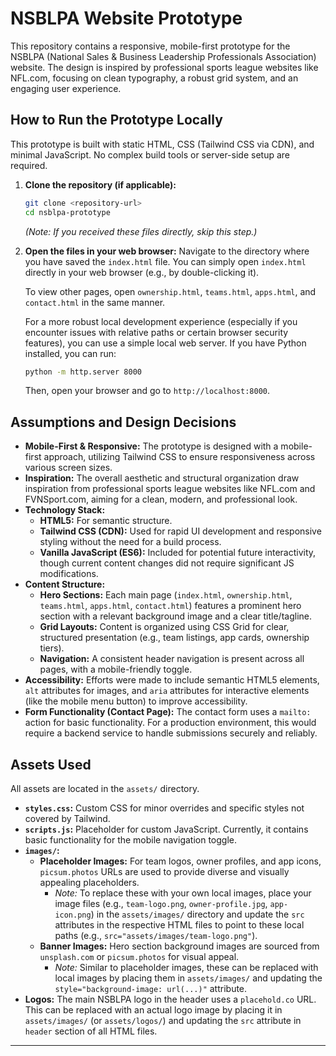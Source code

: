 # NSBLPA Website Prototype

This repository contains a responsive, mobile-first prototype for the NSBLPA (National Sales & Business Leadership Professionals Association) website. The design is inspired by professional sports league websites like NFL.com, focusing on clean typography, a robust grid system, and an engaging user experience.

## How to Run the Prototype Locally

This prototype is built with static HTML, CSS (Tailwind CSS via CDN), and minimal JavaScript. No complex build tools or server-side setup are required.

1.  **Clone the repository (if applicable):**
    ```bash
    git clone <repository-url>
    cd nsblpa-prototype
    ```
    *(Note: If you received these files directly, skip this step.)*

2.  **Open the files in your web browser:**
    Navigate to the directory where you have saved the `index.html` file. You can simply open `index.html` directly in your web browser (e.g., by double-clicking it).

    To view other pages, open `ownership.html`, `teams.html`, `apps.html`, and `contact.html` in the same manner.

    For a more robust local development experience (especially if you encounter issues with relative paths or certain browser security features), you can use a simple local web server. If you have Python installed, you can run:
    ```bash
    python -m http.server 8000
    ```
    Then, open your browser and go to `http://localhost:8000`.

## Assumptions and Design Decisions

*   **Mobile-First & Responsive:** The prototype is designed with a mobile-first approach, utilizing Tailwind CSS to ensure responsiveness across various screen sizes.
*   **Inspiration:** The overall aesthetic and structural organization draw inspiration from professional sports league websites like NFL.com and FVNSport.com, aiming for a clean, modern, and professional look.
*   **Technology Stack:**
    *   **HTML5:** For semantic structure.
    *   **Tailwind CSS (CDN):** Used for rapid UI development and responsive styling without the need for a build process.
    *   **Vanilla JavaScript (ES6):** Included for potential future interactivity, though current content changes did not require significant JS modifications.
*   **Content Structure:**
    *   **Hero Sections:** Each main page (`index.html`, `ownership.html`, `teams.html`, `apps.html`, `contact.html`) features a prominent hero section with a relevant background image and a clear title/tagline.
    *   **Grid Layouts:** Content is organized using CSS Grid for clear, structured presentation (e.g., team listings, app cards, ownership tiers).
    *   **Navigation:** A consistent header navigation is present across all pages, with a mobile-friendly toggle.
*   **Accessibility:** Efforts were made to include semantic HTML5 elements, `alt` attributes for images, and `aria` attributes for interactive elements (like the mobile menu button) to improve accessibility.
*   **Form Functionality (Contact Page):** The contact form uses a `mailto:` action for basic functionality. For a production environment, this would require a backend service to handle submissions securely and reliably.

## Assets Used

All assets are located in the `assets/` directory.

*   **`styles.css`:** Custom CSS for minor overrides and specific styles not covered by Tailwind.
*   **`scripts.js`:** Placeholder for custom JavaScript. Currently, it contains basic functionality for the mobile navigation toggle.
*   **`images/`:**
    *   **Placeholder Images:** For team logos, owner profiles, and app icons, `picsum.photos` URLs are used to provide diverse and visually appealing placeholders.
        *   *Note:* To replace these with your own local images, place your image files (e.g., `team-logo.png`, `owner-profile.jpg`, `app-icon.png`) in the `assets/images/` directory and update the `src` attributes in the respective HTML files to point to these local paths (e.g., `src="assets/images/team-logo.png"`).
    *   **Banner Images:** Hero section background images are sourced from `unsplash.com` or `picsum.photos` for visual appeal.
        *   *Note:* Similar to placeholder images, these can be replaced with local images by placing them in `assets/images/` and updating the `style="background-image: url(...)"` attribute.
*   **Logos:** The main NSBLPA logo in the header uses a `placehold.co` URL. This can be replaced with an actual logo image by placing it in `assets/images/` (or `assets/logos/`) and updating the `src` attribute in `header` section of all HTML files.

---
